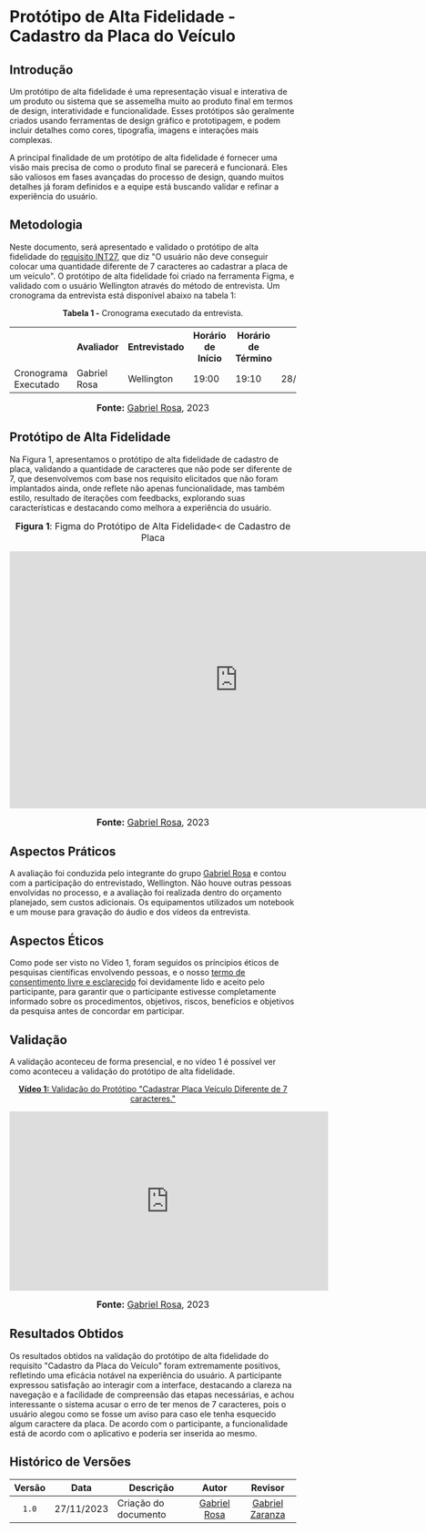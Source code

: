 # Protótipo de Alta Fidelidade - Cadastro da Placa do Veículo

## Introdução

Um protótipo de alta fidelidade é uma representação visual e interativa de um produto ou sistema que se assemelha muito ao produto final em termos de design, interatividade e funcionalidade. Esses protótipos são geralmente criados usando ferramentas de design gráfico e prototipagem, e podem incluir detalhes como cores, tipografia, imagens e interações mais complexas.

A principal finalidade de um protótipo de alta fidelidade é fornecer uma visão mais precisa de como o produto final se parecerá e funcionará. Eles são valiosos em fases avançadas do processo de design, quando muitos detalhes já foram definidos e a equipe está buscando validar e refinar a experiência do usuário.

## Metodologia

Neste documento, será apresentado e validado o protótipo de alta fidelidade do [requisito INT27](https://requisitos-de-software.github.io/2023.2-Economia-DF/elicitacao/requisitos-elicitados/#tabela-de-requisitos-elicitados), que diz "O usuário não deve conseguir colocar uma quantidade diferente de 7 caracteres ao cadastrar a placa de um veículo". O protótipo de alta fidelidade foi criado na ferramenta Figma, e validado com o usuário Wellington através do método de entrevista. Um cronograma da entrevista está disponível abaixo na tabela 1:

<div align="center">
<p><b>Tabela 1 -</b> Cronograma executado da entrevista.</p>
  
  <table>
  <tr>
    <th></th>
    <th>Avaliador</th>
    <th>Entrevistado</th>
    <th>Horário de Início</th>
    <th>Horário de Término</th>
    <th>Data</th>
    <th>Local</th>
  </tr>
  <tr>
    <td>Cronograma Executado</td>
    <td>Gabriel Rosa</td>
    <td>Wellington</td>
    <td>19:00</td>
    <td>19:10</td>
    <td>28/11/2023</td>
    <td>Presencial</td>
  </tr>
</table>

<font size="3"><p style="text-align: center"><b>Fonte:</b> <a href="https://github.com/gabrielrosa09">Gabriel Rosa</a>, 2023</p></font>
</div>

## Protótipo de Alta Fidelidade

Na Figura 1, apresentamos o protótipo de alta fidelidade de cadastro de placa, validando a quantidade de caracteres que não pode ser diferente de 7, que desenvolvemos com base nos requisito elicitados que não foram implantados ainda, onde reflete não apenas funcionalidade, mas também estilo, resultado de iterações com feedbacks, explorando suas características e destacando como melhora a experiência do usuário.

<div align="center">

<font size="3"><b>Figura 1</b>: Figma do Protótipo de Alta Fidelidade< de Cadastro de Placa</font>

<iframe style="border: 1px solid rgba(0, 0, 0, 0.1);" width="800" height="450" src="https://www.figma.com/embed?embed_host=share&url=https%3A%2F%2Fwww.figma.com%2Ffile%2Fgxkk4Nsp8cQiwlWxwdERYl%2FProt%25C3%25B3tipo-Alta-Fidelidade---Ve%25C3%25ADculo%3Ftype%3Ddesign%26node-id%3D0%253A1%26mode%3Ddesign%26t%3Dbjnt6e1QA3y6LXYo-1" allowfullscreen></iframe>

<font size="3"><b>Fonte:</b> <a href="https://github.com/gabrielrosa09">Gabriel Rosa</a>, 2023</p></font>

</div>


## Aspectos Práticos

A avaliação foi conduzida pelo integrante do grupo [Gabriel Rosa](https://github.com/gabrielrosa09) e contou com a participação do entrevistado, Wellington. Não houve outras pessoas envolvidas no processo, e a avaliação foi realizada dentro do orçamento planejado, sem custos adicionais. Os equipamentos utilizados um notebook e um mouse para gravação do áudio e dos vídeos da entrevista.

## Aspectos Éticos

Como pode ser visto no Vídeo 1, foram seguidos os príncipios éticos de pesquisas científicas envolvendo pessoas, e o nosso [termo de consentimento livre e esclarecido](https://github.com/Interacao-Humano-Computador/2023.2-NotaLegal/blob/main/docs/design-avaliacao-desenvolvimento/planejamento-avaliacao-storyboard.md#aspectos-%C3%A9ticos-d) foi devidamente lido e aceito pelo participante, para garantir que o participante estivesse completamente informado sobre os procedimentos, objetivos, riscos, benefícios e objetivos da pesquisa antes de concordar em participar. 

## Validação

A validação aconteceu de forma presencial, e no vídeo 1 é possível ver como aconteceu a validação do protótipo de alta fidelidade.

<div align="center">

<p style="text-align: center"><a href="https://www.youtube.com/watch?v=xs9IgGCpZ1Q" target="blanket"><b>Vídeo 1:</b> Validação do Protótipo "Cadastrar Placa Veículo Diferente de 7 caracteres."</a></p>

<iframe width="560" height="315" src="https://www.youtube.com/embed/xs9IgGCpZ1Q" title="Apresentação 7" frameborder="0" allow="accelerometer; autoplay; clipboard-write; encrypted-media; gyroscope; picture-in-picture" allowfullscreen></iframe>

<font size="3"><p style="text-align: center"><b>Fonte:</b> <a href="https://github.com/gabrielrosa09">Gabriel Rosa</a>, 2023</p></font>
</div>

## Resultados Obtidos


Os resultados obtidos na validação do protótipo de alta fidelidade do requisito "Cadastro da Placa do Veículo" foram extremamente positivos, refletindo uma eficácia notável na experiência do usuário. A participante expressou satisfação ao interagir com a interface, destacando a clareza na navegação e a facilidade de compreensão das etapas necessárias, e achou interessante o sistema acusar o erro de ter menos de 7 caracteres, pois o usuário alegou como se fosse um aviso para caso ele tenha esquecido algum caractere da placa. De acordo com o participante, a funcionalidade está de acordo com o aplicativo e poderia ser inserida ao mesmo.

## Histórico de Versões

| Versão | Data       | Descrição            |                       Autor                        |                     Revisor                      |
| :----: | ---------- | -------------------- | :------------------------------------------------: | :----------------------------------------------: |
| `1.0`  | 27/11/2023 |  Criação do documento |  [Gabriel Rosa](https://github.com/gabrielrosa09)    |  [Gabriel Zaranza](https://github.com/GZaranza)|
